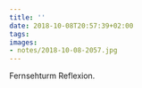 ```yaml
---
title: ''
date: 2018-10-08T20:57:39+02:00
tags:
images:
- notes/2018-10-08-2057.jpg
---
```

Fernsehturm Reflexion.
